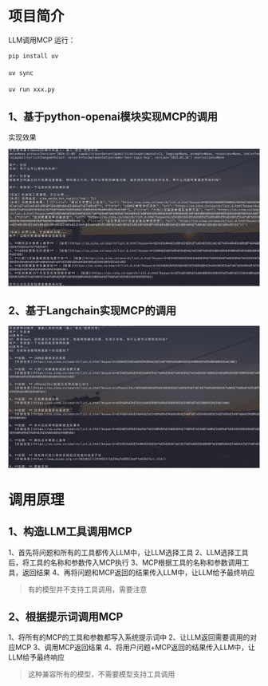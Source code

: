 # 项目简介

LLM调用MCP
运行：
```bash
pip install uv

uv sync

uv run xxx.py
```

## 1、基于python-openai模块实现MCP的调用
实现效果

![1.png](resources/1.png)

## 2、基于Langchain实现MCP的调用

![2.png](resources/2.png)

# 调用原理

## 1、构造LLM工具调用MCP

1、首先将问题和所有的工具都传入LLM中，让LLM选择工具
2、LLM选择工具后，将工具的名称和参数传入MCP执行
3、MCP根据工具的名称和参数调用工具，返回结果
4、再将问题和MCP返回的结果传入LLM中，让LLM给予最终响应

> 有的模型并不支持工具调用，需要注意

## 2、根据提示词调用MCP

1、将所有的MCP的工具和参数都写入系统提示词中
2、让LLM返回需要调用的对应MCP
3、调用MCP返回结果
4、将用户问题+MCP返回的结果传入LLM中，让LLM给予最终响应

> 这种兼容所有的模型，不需要模型支持工具调用
